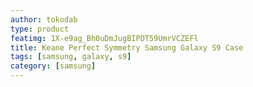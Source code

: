 ```yaml
---
author: tokodab
type: product
featimg: 1X-e9ag_Bh0uDmJugBIPDT59UmrVCZEFl
title: Keane Perfect Symmetry Samsung Galaxy S9 Case
tags: [samsung, galaxy, s9]
category: [samsung]
---
```

